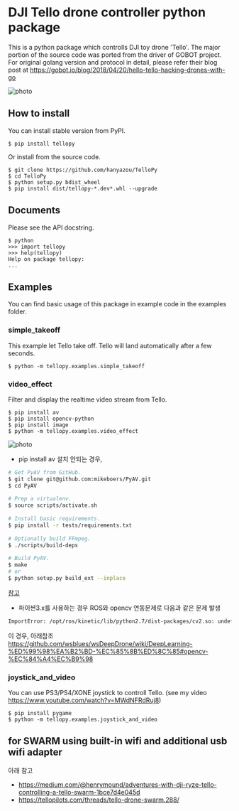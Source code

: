 # DJI Tello drone controller python package

This is a python package which controlls DJI toy drone 'Tello'. The major portion of the source
code was ported from the driver of GOBOT project. For original golang version and protocol in
detail, please refer their blog post at
https://gobot.io/blog/2018/04/20/hello-tello-hacking-drones-with-go

![photo](files/tello-and-gamepad.png)

## How to install
You can install stable version from PyPI.
```
$ pip install tellopy
```
Or install from the source code.
```
$ git clone https://github.com/hanyazou/TelloPy 
$ cd TelloPy
$ python setup.py bdist_wheel
$ pip install dist/tellopy-*.dev*.whl --upgrade
```

## Documents
Please see the API docstring.
```
$ python
>>> import tellopy
>>> help(tellopy)
Help on package tellopy:
...
```

## Examples

You can find basic usage of this package in example code in the examples folder.

### simple_takeoff
This example let Tello take off. Tello will land automatically after a few seconds.

```
$ python -m tellopy.examples.simple_takeoff
```

### video_effect
Filter and display the realtime video stream from Tello.
```
$ pip install av
$ pip install opencv-python
$ pip install image
$ python -m tellopy.examples.video_effect
```
![photo](files/video_effect.jpg)

* pip install av 설치 안되는 경우, 
```bash   
# Get PyAV from GitHub.   
$ git clone git@github.com:mikeboers/PyAV.git   
$ cd PyAV   
   
# Prep a virtualenv.   
$ source scripts/activate.sh   
   
# Install basic requirements.   
$ pip install -r tests/requirements.txt   
   
# Optionally build FFmpeg.   
$ ./scripts/build-deps   
   
# Build PyAV.   
$ make   
# or   
$ python setup.py build_ext --inplace   
```   
[참고](https://docs.mikeboers.com/pyav/develop/installation.html)

* 파이쎤3.x를 사용하는 경우 ROS와 opencv 연동문제로 다음과 같은 문제 발생   
```bash
ImportError: /opt/ros/kinetic/lib/python2.7/dist-packages/cv2.so: undefined symbol: PyCObject_Type
```
  이 경우, 아래참조   
  https://github.com/wsblues/wsDeepDrone/wiki/DeepLearning-%ED%99%98%EA%B2%BD-%EC%85%8B%ED%8C%85#opencv-%EC%84%A4%EC%B9%98
  
### joystick_and_video
You can use PS3/PS4/XONE joystick to controll Tello.
(see my video https://www.youtube.com/watch?v=MWdNFRdRuj8)
```
$ pip install pygame
$ python -m tellopy.examples.joystick_and_video
```

## for SWARM using built-in wifi and additional usb wifi adapter
아래 참고   
* https://medium.com/@henrymound/adventures-with-dji-ryze-tello-controlling-a-tello-swarm-1bce7d4e045d   
* https://tellopilots.com/threads/tello-drone-swarm.288/
